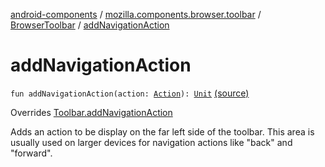 [android-components](../../index.md) / [mozilla.components.browser.toolbar](../index.md) / [BrowserToolbar](index.md) / [addNavigationAction](./add-navigation-action.md)

# addNavigationAction

`fun addNavigationAction(action: `[`Action`](../../mozilla.components.concept.toolbar/-toolbar/-action/index.md)`): `[`Unit`](https://kotlinlang.org/api/latest/jvm/stdlib/kotlin/-unit/index.html) [(source)](https://github.com/mozilla-mobile/android-components/blob/master/components/browser/toolbar/src/main/java/mozilla/components/browser/toolbar/BrowserToolbar.kt#L258)

Overrides [Toolbar.addNavigationAction](../../mozilla.components.concept.toolbar/-toolbar/add-navigation-action.md)

Adds an action to be display on the far left side of the toolbar. This area is usually used
on larger devices for navigation actions like "back" and "forward".

